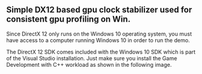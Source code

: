 ## Simple DX12 based gpu clock stabilizer used for consistent gpu profiling on Win.

Since DirectX 12 only runs on the Windows 10 operating system, you must have access to a computer running Windows 10 in order to run the demo.

The DirectX 12 SDK comes included with the Windows 10 SDK which is part of the Visual Studio installation. Just make sure you install the Game Development with C++ workload as shown in the following image.
